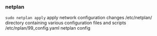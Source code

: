 ### netplan

`sudo netplan apply` apply network configuration changes
/etc/netplan/ directory containing various configuration files and scripts
/etc/nplan/99_config.yaml netplan config
